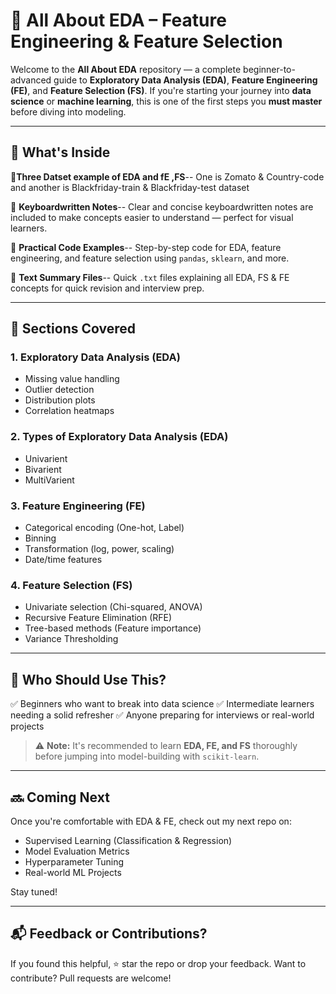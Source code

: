 
# 🧠 All About EDA – Feature Engineering & Feature Selection

Welcome to the **All About EDA** repository — a complete beginner-to-advanced guide to **Exploratory Data Analysis (EDA)**, **Feature Engineering (FE)**, and **Feature Selection (FS)**.
If you're starting your journey into **data science** or **machine learning**, this is one of the first steps you **must master** before diving into modeling.

---

## 📘 What's Inside
🔹**Three  Datset example of EDA and fE ,FS**--
One is Zomato & Country-code and another is Blackfriday-train & Blackfriday-test dataset

🔹 **Keyboardwritten Notes**--
Clear and concise keyboardwritten notes are included to make concepts easier to understand — perfect for visual learners.

🔹 **Practical Code Examples**--
Step-by-step code for EDA, feature engineering, and feature selection using `pandas`, `sklearn`, and more.

🔹 **Text Summary Files**--
Quick `.txt` files explaining all EDA, FS & FE concepts for quick revision and interview prep.

---

## 📂 Sections Covered

### 1. **Exploratory Data Analysis (EDA)**

* Missing value handling
* Outlier detection
* Distribution plots
* Correlation heatmaps
  
### 2. **Types of Exploratory Data Analysis (EDA)**
* Univarient
* Bivarient
* MultiVarient

### 3. **Feature Engineering (FE)**

* Categorical encoding (One-hot, Label)
* Binning
* Transformation (log, power, scaling)
* Date/time features

### 4. **Feature Selection (FS)**

* Univariate selection (Chi-squared, ANOVA)
* Recursive Feature Elimination (RFE)
* Tree-based methods (Feature importance)
* Variance Thresholding

---

## 🎯 Who Should Use This?

✅ Beginners who want to break into data science
✅ Intermediate learners needing a solid refresher
✅ Anyone preparing for interviews or real-world projects

> ⚠️ **Note:** It's recommended to learn **EDA, FE, and FS** thoroughly before jumping into model-building with `scikit-learn`.

---

## 🔜 Coming Next

Once you're comfortable with EDA & FE, check out my next repo on:

* Supervised Learning (Classification & Regression)
* Model Evaluation Metrics
* Hyperparameter Tuning
* Real-world ML Projects

Stay tuned!

---

## 📬 Feedback or Contributions?

If you found this helpful, ⭐️ star the repo or drop your feedback.
Want to contribute? Pull requests are welcome!

